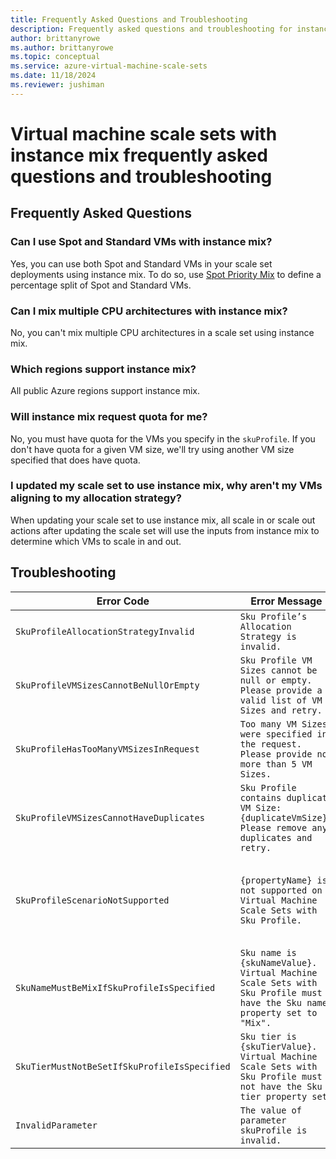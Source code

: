 ```yaml
---
title: Frequently Asked Questions and Troubleshooting
description: Frequently asked questions and troubleshooting for instance mix on virtual machine scale sets. 
author: brittanyrowe 
ms.author: brittanyrowe
ms.topic: conceptual
ms.service: azure-virtual-machine-scale-sets
ms.date: 11/18/2024
ms.reviewer: jushiman
---
```


# Virtual machine scale sets with instance mix frequently asked questions and troubleshooting

## Frequently Asked Questions
### Can I use Spot and Standard VMs with instance mix?
Yes, you can use both Spot and Standard VMs in your scale set deployments using instance mix. To do so, use [Spot Priority Mix](./spot-priority-mix.md) to define a percentage split of Spot and Standard VMs. 

### Can I mix multiple CPU architectures with instance mix?
No, you can't mix multiple CPU architectures in a scale set using instance mix.

### Which regions support instance mix?
All public Azure regions support instance mix.

### Will instance mix request quota for me?
No, you must have quota for the VMs you specify in the `skuProfile`. If you don't have quota for a given VM size, we'll try using another VM size specified that does have quota.

### I updated my scale set to use instance mix, why aren't my VMs aligning to my allocation strategy?
When updating your scale set to use instance mix, all scale in or scale out actions after updating the scale set will use the inputs from instance mix to determine which VMs to scale in and out. 

## Troubleshooting
| Error Code                                 | Error Message                                                                                                        | Troubleshooting options                                                                                                                                                                                                                                                                                              |
| ------------------------------------------ | -------------------------------------------------------------------------------------------------------------------- | -------------------------------------------------------------------------------------------------------------------------------------------------------------------------------------------------------------------------------------------------------------------------------------------------------------------- |
| `SkuProfileAllocationStrategyInvalid`        | `Sku Profile’s Allocation Strategy is invalid.`                                                                        | Ensure that you're using `CapacityOptimized`, `Prioritized`, or `LowestPrice` as the `allocationStrategy`                                                                                                                                                                                                                     |
| `SkuProfileVMSizesCannotBeNullOrEmpty`       | `Sku Profile VM Sizes cannot be null or empty. Please provide a valid list of VM Sizes and retry.`                     | Provide at least one VM size in the `skuProfile`.                                                                                                                                                                                                                                                                    |
| `SkuProfileHasTooManyVMSizesInRequest`       | `Too many VM Sizes were specified in the request. Please provide no more than 5 VM Sizes.`                             | At this time, you can specify up to five VM sizes with instance mix.                                                                                                                                                                                                                                                 |
| `SkuProfileVMSizesCannotHaveDuplicates`      | `Sku Profile contains duplicate VM Size: {duplicateVmSize}. Please remove any duplicates and retry.`                   | Check the VM SKUs listed in the `skuProfile` and remove the duplicate VM size.                                                                                                                                                                                                                                       |
| `SkuProfileScenarioNotSupported`             | `{propertyName} is not supported on Virtual Machine Scale Sets with Sku Profile.`                                       | Instance mix doesn’t support certain scenarios today, like Azure Dedicated Host (`properties.hostGroup`), Capacity Reservations (`properties.virtualMachineProfile.capacityReservation`), and StandbyPools (`properties.standbyPoolProfile`). Adjust the template to ensure you’re not using unsupported properties. |
| `SkuNameMustBeMixIfSkuProfileIsSpecified`    | `Sku name is {skuNameValue}. Virtual Machine Scale Sets with Sku Profile must have the Sku name property set to "Mix".` | Ensure that the `sku.name property` is set to `"Mix"`.                                                                                                                                                                                                                                                               |
| `SkuTierMustNotBeSetIfSkuProfileIsSpecified` | `Sku tier is {skuTierValue}. Virtual Machine Scale Sets with Sku Profile must not have the Sku tier property set.`     | `sku.tier` is an optional property for scale sets. With instance mix, `sku.tier` must be set to `null` or not specified.                                                                                                                                                                                             |
| `InvalidParameter`                           | `The value of parameter skuProfile is invalid.`                                                                        | Your subscription isn't registered for the instance mix feature. Follow the enrollment instructions to register for the Preview.                                                                                                                                                                                     |